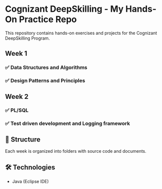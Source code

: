 # Cognizant DeepSkilling - My Hands-On Practice Repo

This repository contains hands-on exercises and projects for the Cognizant DeepSkilling Program.

## Week 1

### ✅ Data Structures and Algorithms
### ✅ Design Patterns and Principles

## Week 2

### ✅ PL/SQL
### ✅ Test driven development and Logging framework

## 📁 Structure
Each week is organized into folders with source code and documents.

## 🛠️ Technologies
- Java (Eclipse IDE)

